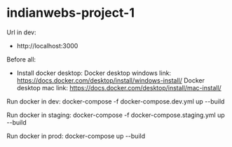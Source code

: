 # indianwebs-project-1

Url in dev:

- http://localhost:3000

Before all:

- Install docker desktop:
  Docker desktop windows link: https://docs.docker.com/desktop/install/windows-install/
  Docker desktop mac link: https://docs.docker.com/desktop/install/mac-install/

Run docker in dev:
docker-compose -f docker-compose.dev.yml up --build

Run docker in staging:
docker-compose -f docker-compose.staging.yml up --build

Run docker in prod:
docker-compose up --build
